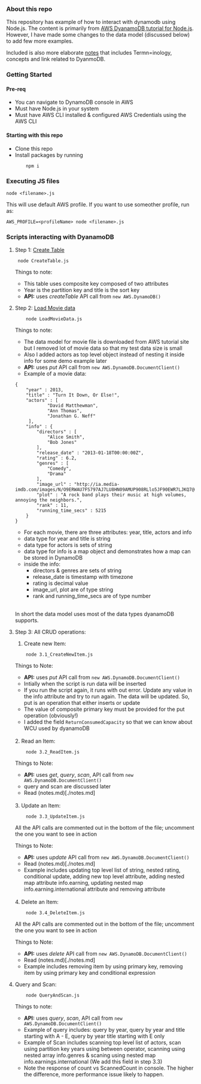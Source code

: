 ### About this repo

This repository has example of how to interact with dynamodb using Node.js. The content is primarily from [AWS DyanamoDB tutorial for Node.js](https://docs.aws.amazon.com/amazondynamodb/latest/developerguide/GettingStarted.NodeJs.html). However, I have made some changes to the data model (discussed below) to add few more examples.

Included is also more elaborate [notes](./notes.md) that includes Termn=inology, concepts and link related to DyanmoDB.

### Getting Started

#### Pre-req

- You can navigate to DynamoDB console in AWS
- Must have Node.js in your system
- Must have AWS CLI installed & configured AWS Credentials using the AWS CLI

#### Starting with this repo

- Clone this repo
- Install packages by running
  ```
      npm i
  ```

### Executing JS files

`node <filename>.js`

This will use default AWS profile. If you want to use someother profile, run as:

`AWS_PROFILE=<profileName> node <filename>.js`

### Scripts interacting with DyanamoDB

1. Step 1: [Create Table](./CreateTable.js)

   ```
    node CreateTable.js
   ```

   Things to note:

   - This table uses composite key composed of two attributes
   - Year is the partition key and title is the sort key
   - **API:** uses _createTable_ API call from `new AWS.DynamoDB()`

2. Step 2: [Load Movie data](./LoadMovieData.js)

   ```
       node LoadMovieData.js
   ```

   Things to note:

   - The data model for movie file is downloaded from AWS tutorial site but I removed lot of movie data so that my test data size is small
   - Also I added actors as top level object instead of nesting it inside info for some demo example later
   - **API:** uses _put_ API call from `new AWS.DynamoDB.DocumentClient()`
   - Example of a movie data:

   ```
   {
       "year" : 2013,
       "title" : "Turn It Down, Or Else!",
       "actors" : [
               "David Matthewman",
               "Ann Thomas",
               "Jonathan G. Neff"
        ],
       "info" : {
           "directors" : [
               "Alice Smith",
               "Bob Jones"
           ],
           "release_date" : "2013-01-18T00:00:00Z",
           "rating" : 6.2,
           "genres" : [
               "Comedy",
               "Drama"
           ],
           "image_url" : "http://ia.media-imdb.com/images/N/O9ERWAU7FS797AJ7LU8HN09AMUP908RLlo5JF90EWR7LJKQ7@@._V1_SX400_.jpg",
           "plot" : "A rock band plays their music at high volumes, annoying the neighbors.",
           "rank" : 11,
           "running_time_secs" : 5215
       }
   }
   ```

   - For each movie, there are three attributes: year, title, actors and info
   - data type for year and title is string
   - data type for actors is sets of string
   - data type for info is a map object and demonstrates how a map can be stored in DynamoDB
   - inside the info:
     - directors & genres are sets of string
     - release_date is timestamp with timezone
     - rating is decimal value
     - image_url, plot are of type string
     - rank and running_time_secs are of type number
       <br/> <br/>

   In short the data model uses most of the data types dyanamoDB supports.

3. Step 3: All CRUD operations:

   1. Create new Item:

   ```
       node 3.1_CreateNewItem.js
   ```

   Things to Note:

   - **API:** uses _put_ API call from `new AWS.DynamoDB.DocumentClient()`
   - Intially when the script is run data will be inserted
   - If you run the script again, it runs with out error. Update any value in the info attribute and try to run again. The data will be updated. So, put is an operation that either inserts or update
   - The value of composite primary key must be provided for the put operation (obviously!)
   - I added the field `ReturnConsumedCapacity` so that we can know about WCU used by dyanamoDB

    <br/>
   2. Read an Item:

   ```
       node 3.2_ReadItem.js
   ```

   Things to Note:

   - **API:** uses _get_, _query_, _scan_, API call from `new AWS.DynamoDB.DocumentClient()`
   - query and scan are discussed later
   - Read (notes.md)[./notes.md]

    <br/>
   3. Update an Item:

   ```
       node 3.3_UpdateItem.js
   ```

   All the API calls are commented out in the bottom of the file; uncomment the one you want to see in action

   Things to Note:

   - **API:** uses _update_ API call from `new AWS.DynamoDB.DocumentClient()`
   - Read (notes.md)[./notes.md]
   - Example includes updating top level list of string, nested rating, conditional update, adding new top level attribute, adding nested map attribute info.earning, updating nested map info.earning.international attribute and removing attribute

    <br/>
   4. Delete an Item:

   ```
       node 3.4_DeleteItem.js
   ```

   All the API calls are commented out in the bottom of the file; uncomment the one you want to see in action

   Things to Note:

   - **API:** uses _delete_ API call from `new AWS.DynamoDB.DocumentClient()`
   - Read (notes.md)[./notes.md]
   - Example includes removing item by using primary key, removing item by using primary key and conditional expression

4. Query and Scan:

   ```
       node QueryAndScan.js
   ```

   Things to note:

   - **API:** uses _query_, _scan_, API call from `new AWS.DynamoDB.DocumentClient()`
   - Example of query includes: query by year, query by year and title starting with A - E, query by year title starting with E only
   - Example of Scan includes scanning top level list of actors, scan using partition key years using between operator, scanning using nested array info.genres & scaning using nested map info.earnings.international (We add this field in step 3.3)
   - Note the response of count vs ScannedCount in console. The higher the difference, more performance issue likely to happen.
